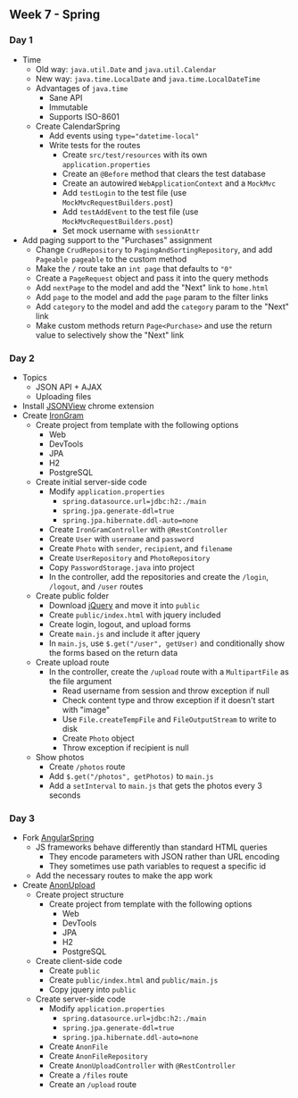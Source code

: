 ## Week 7 - Spring

### Day 1

* Time
  * Old way: `java.util.Date` and `java.util.Calendar`
  * New way: `java.time.LocalDate` and `java.time.LocalDateTime`
  * Advantages of `java.time`
    * Sane API
    * Immutable
    * Supports ISO-8601
  * Create CalendarSpring
    * Add events using `type="datetime-local"`
    * Write tests for the routes
      * Create `src/test/resources` with its own `application.properties`
      * Create an `@Before` method that clears the test database
      * Create an autowired `WebApplicationContext` and a `MockMvc`
      * Add `testLogin` to the test file (use `MockMvcRequestBuilders.post`)
      * Add `testAddEvent` to the test file (use `MockMvcRequestBuilders.post`)
      * Set mock username with `sessionAttr`
* Add paging support to the "Purchases" assignment
  * Change `CrudRepository` to `PagingAndSortingRepository`, and add `Pageable pageable` to the custom method
  * Make the `/` route take an `int page` that defaults to `"0"`
  * Create a `PageRequest` object and pass it into the query methods
  * Add `nextPage` to the model and add the "Next" link to `home.html`
  * Add `page` to the model and add the `page` param to the filter links
  * Add `category` to the model and add the `category` param to the "Next" link
  * Make custom methods return `Page<Purchase>` and use the return value to selectively show the "Next" link

### Day 2

* Topics
  * JSON API + AJAX
  * Uploading files
* Install [JSONView](https://chrome.google.com/webstore/detail/jsonview/chklaanhfefbnpoihckbnefhakgolnmc?hl=en) chrome extension
* Create [IronGram](../projects/IronGram)
  * Create project from template with the following options
    * Web
    * DevTools
    * JPA
    * H2
    * PostgreSQL
  * Create initial server-side code
    * Modify `application.properties`
      * `spring.datasource.url=jdbc:h2:./main`
      * `spring.jpa.generate-ddl=true`
      * `spring.jpa.hibernate.ddl-auto=none`
    * Create `IronGramController` with `@RestController`
    * Create `User` with `username` and `password`
    * Create `Photo` with `sender`, `recipient`, and `filename`
    * Create `UserRepository` and `PhotoRepository`
    * Copy `PasswordStorage.java` into project
    * In the controller, add the repositories and create the `/login`, `/logout`, and `/user` routes
  * Create public folder
    * Download [jQuery](http://jquery.com/download/) and move it into `public`
    * Create `public/index.html` with jquery included
    * Create login, logout, and upload forms
    * Create `main.js` and include it after jquery
    * In `main.js`, use `$.get("/user", getUser)` and conditionally show the forms based on the return data
  * Create upload route
    * In the controller, create the `/upload` route with a `MultipartFile` as the file argument
      * Read username from session and throw exception if null
      * Check content type and throw exception if it doesn't start with "image"
      * Use `File.createTempFile` and `FileOutputStream` to write to disk
      * Create `Photo` object
      * Throw exception if recipient is null
  * Show photos
    * Create `/photos` route
    * Add `$.get("/photos", getPhotos)` to `main.js`
    * Add a `setInterval` to `main.js` that gets the photos every 3 seconds

### Day 3

* Fork [AngularSpring](../projects/AngularSpring)
  * JS frameworks behave differently than standard HTML queries
    * They encode parameters with JSON rather than URL encoding
    * They sometimes use path variables to request a specific id
  * Add the necessary routes to make the app work
* Create [AnonUpload](../projects/AnonUpload)
  * Create project structure
    * Create project from template with the following options
      * Web
      * DevTools
      * JPA
      * H2
      * PostgreSQL
  * Create client-side code
    * Create `public`
    * Create `public/index.html` and `public/main.js`
    * Copy jquery into `public`
  * Create server-side code
    * Modify `application.properties`
      * `spring.datasource.url=jdbc:h2:./main`
      * `spring.jpa.generate-ddl=true`
      * `spring.jpa.hibernate.ddl-auto=none`
    * Create `AnonFile`
    * Create `AnonFileRepository`
    * Create `AnonUploadController` with `@RestController`
    * Create a `/files` route
    * Create an `/upload` route
